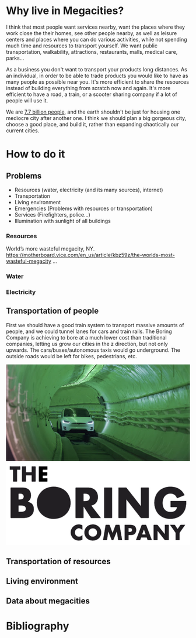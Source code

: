 # Why live in Megacities?
I think that most people want services nearby, want the places where they work close the their homes, see other people nearby, as well as leisure centers and places where you can do various activities, while not spending much time and resources to transport yourself. We want public transportation, walkability, attractions, restaurants, malls, medical care, parks...

As a business you don't want to transport your products long distances. As an individual, in order to be able to trade products you would like to have as many people as possible near you. It's more efficient to share the resources instead of building everything from scratch now and again. It's more efficient to have a road, a train, or a scooter sharing company if a lot of people will use it.

We are [7.7 billion people](http://www.worldometers.info/world-population/), and the earth shouldn't be just for housing one mediocre city after another one. I think we should plan a big gorgeous city, choose a good place, and build it, rather than expanding chaotically our current cities.
# How to do it
## Problems
* Resources (water, electricity (and its many sources), internet)
* Transportation
* Living environment
* Emergencies (Problems with resources or 	transportation)
* Services (Firefighters, police...)
* Illumination with sunlight of all buildings


### Resources
World’s more wasteful megacity, NY.
https://motherboard.vice.com/en_us/article/kbz59z/the-worlds-most-wasteful-megacity
...
### Water
### Electricity
## Transportation of people
First we should have a good train system to transport massive amounts of people, and we could tunnel lanes for cars and train rails. The Boring Company is achieving to bore at a much lower cost than traditional companies, letting us grow our cities in the z direction, but not only upwards. The cars/buses/autonomous taxis would go underground. The outside roads would be left for bikes, pedestrians, etc.

![boring_car](files/boring_car.jpg "boring_car")
![boring_company](files/boring_company.png "boring_company")


## Transportation of resources
## Living environment
## Data about megacities
# Bibliography
